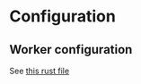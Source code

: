 # Configuration

## Worker configuration

See [this rust file](../iluvatar_lib/src/worker_api/config.rs)